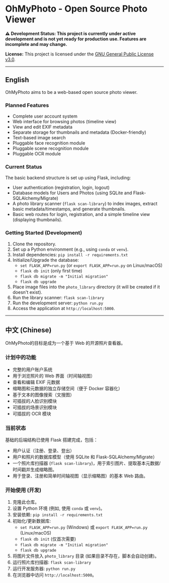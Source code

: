 # OhMyPhoto - Open Source Photo Viewer


**⚠️ Development Status: This project is currently under active development and is not yet ready for production use. Features are incomplete and may change.**

**License:** This project is licensed under the [GNU General Public License v3.0](https://www.gnu.org/licenses/gpl-3.0.en.html).

---

## English

OhMyPhoto aims to be a web-based open source photo viewer.

### Planned Features

* Complete user account system
* Web interface for browsing photos (timeline view)
* View and edit EXIF metadata
* Separate storage for thumbnails and metadata (Docker-friendly)
* Text-based image search
* Pluggable face recognition module
* Pluggable scene recognition module
* Pluggable OCR module

### Current Status

The basic backend structure is set up using Flask, including:

* User authentication (registration, login, logout)
* Database models for Users and Photos (using SQLite and Flask-SQLAlchemy/Migrate)
* A photo library scanner (`flask scan-library`) to index images, extract basic metadata/timestamps, and generate thumbnails.
* Basic web routes for login, registration, and a simple timeline view (displaying thumbnails).

### Getting Started (Development)

1. Clone the repository.
2. Set up a Python environment (e.g., using `conda` or `venv`).
3. Install dependencies: `pip install -r requirements.txt`
4. Initialize/Upgrade the database:
   * `set FLASK_APP=run.py` (or `export FLASK_APP=run.py` on Linux/macOS)
   * `flask db init` (only first time)
   * `flask db migrate -m "Initial migration"`
   * `flask db upgrade`
5. Place image files into the `photo_library` directory (it will be created if it doesn't exist).
6. Run the library scanner: `flask scan-library`
7. Run the development server: `python run.py`
8. Access the application at `http://localhost:5000`.

---

## 中文 (Chinese)

OhMyPhoto的目标是成为一个基于 Web 的开源照片查看器。

### 计划中的功能

* 完整的用户账户系统
* 用于浏览照片的 Web 界面（时间轴视图）
* 查看和编辑 EXIF 元数据
* 缩略图和元数据的独立存储空间（便于 Docker 容器化）
* 基于文本的图像搜索（文搜图）
* 可插拔的人脸识别模块
* 可插拔的场景识别模块
* 可插拔的 OCR 模块

### 当前状态

基础的后端结构已使用 Flask 搭建完成，包括：

* 用户认证（注册、登录、登出）
* 用户和照片的数据库模型（使用 SQLite 和 Flask-SQLAlchemy/Migrate）
* 一个照片库扫描器 (`flask scan-library`)，用于索引图片、提取基本元数据/时间戳并生成缩略图。
* 用于登录、注册和简单时间轴视图（显示缩略图）的基本 Web 路由。

### 开始使用 (开发)

1. 克隆此仓库。
2. 设置 Python 环境 (例如, 使用 `conda` 或 `venv`)。
3. 安装依赖: `pip install -r requirements.txt`
4. 初始化/更新数据库:
   * `set FLASK_APP=run.py` (Windows) 或 `export FLASK_APP=run.py` (Linux/macOS)
   * `flask db init` (仅首次需要)
   * `flask db migrate -m "Initial migration"`
   * `flask db upgrade`
5. 将图片文件放入 `photo_library` 目录 (如果目录不存在，脚本会自动创建)。
6. 运行照片库扫描器: `flask scan-library`
7. 运行开发服务器: `python run.py`
8. 在浏览器中访问 `http://localhost:5000`。
